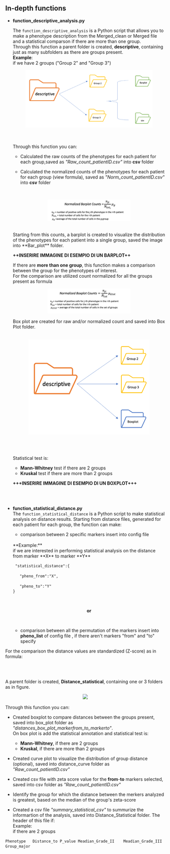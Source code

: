 ## In-depth functions
- **function_descriptive_analysis.py**

    The ```function_descriptive_analysis``` is a Python script that allows you to make a phenotype description from the Merged_clean or Merged file and a statistical comparson if there are more than one group.<br>
    Through this function a parent folder is created, **descriptive**, containing just as many subfolders as there are groups present.<br>
    **Example**:<br> if we have 2 groups ("Group 2" and "Group 3")

    <p align="center"><img src="subfolder.png" width=400></p>

    <br>
    <br>
    Through this function you can:

    - Calculated the raw counts of the phenotypes for each patient for each group,saved as *"Raw_count_patientID.csv"* into **csv** folder

    - Calculated the normalized counts of the phenotypes for each patient for each group (view formula), saved as *"Norm_count_patientID.csv"* into **csv** folder <br>
    <br>
    <p align="center"><img src="Barplot_norm.png" width=260></p>

    <br>
    Starting from this counts, a barplot is created to visualize the distribution of the phenotypes for each patient into a single group, saved the image into **Bar_plot** folder.

    **++INSERIRE IMMAGINE DI ESEMPIO DI UN BARPLOT++**

    If there are **more than one group**, this function makes a comparison between the group for the phenotypes of interest. <br>
    For the comparison are utilized count normalized for all the groups present as formula <br>

   <p align="center"> <img src="boxplot_norm.png" width=260></p>

    Box plot are created for raw and/or normalized count and saved into Box Plot folder.<br>
    <br>
    <p align="center"><img src="boxplot_folder.png" height=300></p>
    <br><br>
    

    Statistical test is: <br>
    - **Mann-Whitney** test if there are 2 groups <br>
    - **Kruskal** test if there are more than 2 groups

    **+++INSERIRE IMMAGINE DI ESEMPIO DI UN BOXPLOT+++**

<br><br>

- **function_statistical_distance.py**<br>
The ```function_statistical_distance``` is a Python script to make statistical analysis on distance results.
Starting from distance files, generated for each patient for each group, the function can make:
    - comparison between 2 specific markers insert into config file 
    <br>
    **Example:** <br>
    if we are interested in performing statistical analysis on the distance from marker **X** to marker **Y**
    

   ```
    "statistical_distance":{

      "pheno_from":"X",

      "pheno_to":"Y"
   }
    ```
    <br><p align="center">**or**</p><br>
    - comparison between all the permutation of the markers insert into **pheno_list** of config file , if there aren't markers "from" and "to" specify

For the comparison the distance values are standardized (Z-score) as in formula:

<br><br>

A parent folder is created, **Distance_statistical**, containing one or 3 folders as in figure.<br>

<p align="center"> <img src="distance_statistical.png" width=400> </p>

Through this function you can:

- Created boxplot to compare distances between the groups present, saved into box_plot folder as *"distances_box_plot_markerfrom_to_markerto"*.<br> On box plot is add the statistical annotation and statistical test is: <br>
    - **Mann-Whitney**, if there are 2 groups <br>
    - **Kruskal**, if there are more than 2 groups

- Created curve plot to visualize the distribution of group distance (optional), saved into distance_curve folder as *"Raw_count_patientID.csv"*

- Created csv file with zeta score value for the **from**-**to** markers selected, saved into csv folder as *"Raw_count_patientID.csv"*

- Identify the group for which the distance between the merkers analyzed is greatest, based on the median of the group's zeta-score

- Created a csv file *"summary_statistical_csv"* to summurize the informartion of the analysis, saved into Distance_Statistical folder. The header of this file if:<br>
Example:<br>
if there are 2 groups
```
Phenotype	Distance_to	P_value	Meadian_Grade_II	Meadian_Grade_III	Group_major
```

   